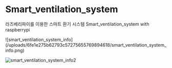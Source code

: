 # Smart_ventilation_system

라즈베리파이를 이용한 스마트 환기 시스템 
Smart_ventilation_system with raspberrypi

<project outline is like below>
![smart_ventilation_system_info](/uploads/6fe1e275b62793c57275655769894618/smart_ventilation_system_info.png)

![smart_ventilation_system_info2](/uploads/9db27905f32287edcb58582a932ad08f/smart_ventilation_system_info2.png)

